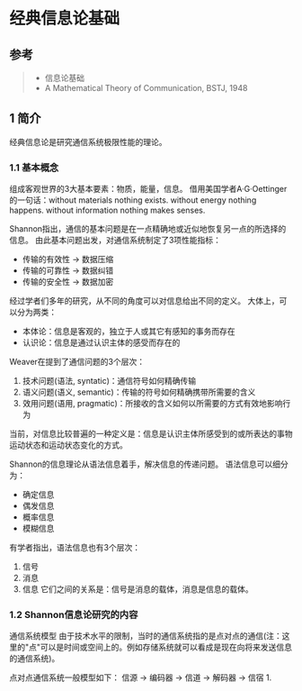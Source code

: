 # 经典信息论基础


## 参考
> - 信息论基础
> - A Mathematical Theory of Communication, BSTJ, 1948


## 1 简介
经典信息论是研究通信系统极限性能的理论。


### 1.1 基本概念
组成客观世界的3大基本要素：物质，能量，信息。
借用美国学者A·G·Oettinger的一句话：without materials nothing exists. without energy nothing happens. without information nothing makes senses.

Shannon指出，通信的基本问题是在一点精确地或近似地恢复另一点的所选择的信息。
由此基本问题出发，对通信系统制定了3项性能指标：
- 传输的有效性  ->  数据压缩
- 传输的可靠性  ->  数据纠错
- 传输的安全性  ->  数据加密

经过学者们多年的研究，从不同的角度可以对信息给出不同的定义。
大体上，可以分为两类：
- 本体论：信息是客观的，独立于人或其它有感知的事务而存在
- 认识论：信息是通过认识主体的感受而存在的

Weaver在<Recent Contributions to the Mathematical Theory of Communication>提到了通信问题的3个层次：
1. 技术问题(语法, syntatic)：通信符号如何精确传输
2. 语义问题(语义, semantic)：传输的符号如何精确携带所需要的含义
3. 效用问题(语用, pragmatic)：所接收的含义如何以所需要的方式有效地影响行为

当前，对信息比较普遍的一种定义是：信息是认识主体所感受到的或所表达的事物运动状态和运动状态变化的方式。

Shannon的信息理论从语法信息着手，解决信息的传递问题。
语法信息可以细分为：
- 确定信息
- 偶发信息
- 概率信息
- 模糊信息

有学者指出，语法信息也有3个层次：
1. 信号
2. 消息
3. 信息
它们之间的关系是：信号是消息的载体，消息是信息的载体。


### 1.2 Shannon信息论研究的内容
通信系统模型
由于技术水平的限制，当时的通信系统指的是点对点的通信(注：这里的"点"可以是时间或空间上的。例如存储系统就可以看成是现在向将来发送信息的通信系统)。

点对点通信系统一般模型如下：
信源 -> 编码器 -> 信道 -> 解码器 -> 信宿
1. 